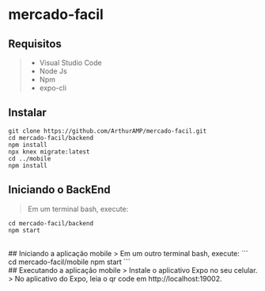 # mercado-facil

## Requisitos
> - Visual Studio Code <br>
> - Node Js <br>
> - Npm <br>
> - expo-cli <br>

## Instalar
```
git clone https://github.com/ArthurAMP/mercado-facil.git
cd mercado-facil/backend
npm install
npx knex migrate:latest
cd ../mobile
npm install
```
## Iniciando o BackEnd
> Em um terminal bash, execute:
```
cd mercado-facil/backend
npm start
```
<br>
## Iniciando a aplicação mobile
> Em um outro terminal bash, execute:
```
cd mercado-facil/mobile
npm start
```
<br>
## Executando a aplicação mobile
> Instale o aplicativo Expo no seu celular.
> No aplicativo do Expo, leia o qr code em http://localhost:19002.




